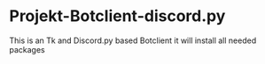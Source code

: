 # Projekt-Botclient-discord.py
This is an Tk and Discord.py based Botclient
it will install all needed packages
